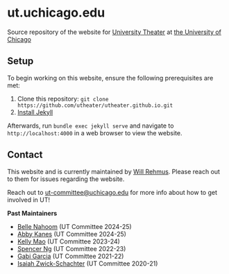 # ut.uchicago.edu

Source repository of the website for [University Theater](https://ut.uchicago.edu) at [the University of Chicago](https://uchicago.edu)

## Setup

To begin working on this website, ensure the following prerequisites are met:

1. Clone this repository: `git clone https://github.com/utheater/utheater.github.io.git`
2. [Install Jekyll](https://jekyllrb.com/docs/installation/)

Afterwards, run `bundle exec jekyll serve` and navigate to `http://localhost:4000` in a web browser to view the website.

## Contact

This website and is currently maintained by [Will Rehmus](https://github.com/willrehmus). Please reach out to them for issues regarding the website.

Reach out to ut-committee@uchicago.edu for more info about how to get involved in UT!


**Past Maintainers**
* [Belle Nahoom](https://github.com/bellegn1) (UT Committee 2024-25)
* [Abby Kanes](https://github.com/abbykanes) (UT Committee 2024-25)
* [Kelly Mao](https://github.com/kllymao) (UT Committee 2023-24)
* [Spencer Ng](https://github.com/spencerng) (UT Committee 2022-23)
* [Gabi Garcia](https://github.com/gabigarc03) (UT Committee 2021-22)
* [Isaiah Zwick-Schachter](https://github.com/isaiahzs) (UT Committee 2020-21)
